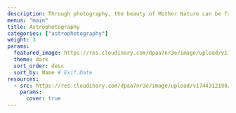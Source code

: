 ```yaml
---
description: Through photography, the beauty of Mother Nature can be frozen in time. This category celebrates the magic of our planet and beyond — from the immensity of the great outdoors, to miraculous moments in your own backyard.
menus: "main"
title: Astrophotography
categories: ["astrophotography"]
weight: 3
params:
  featured_image: https://res.cloudinary.com/dpaa7nr3e/image/upload/v1744312190/image_fx4__rkdwxg.png
  theme: dark
  sort_order: desc
  sort_by: Name # Exif.Date
resources:
  - src: https://res.cloudinary.com/dpaa7nr3e/image/upload/v1744312190/image_fx4__rkdwxg.png
    params:
      cover: true
---
```

